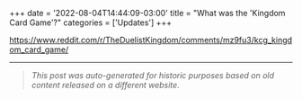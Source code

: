 +++
date = '2022-08-04T14:44:09-03:00'
title = "What was the 'Kingdom Card Game'?"
categories = ['Updates']
+++

https://www.reddit.com/r/TheDuelistKingdom/comments/mz9fu3/kcg_kingdom_card_game/

---

> _This post was auto-generated for historic purposes based on old content released on a different website._


